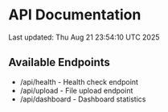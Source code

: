 # API Documentation

Last updated: Thu Aug 21 23:54:10 UTC 2025

## Available Endpoints
- /api/health - Health check endpoint
- /api/upload - File upload endpoint
- /api/dashboard - Dashboard statistics
